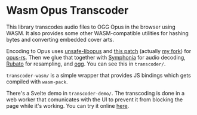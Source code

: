 # Wasm Opus Transcoder

This library transcodes audio files to OGG Opus in the browser using WASM.
It also provides some other WASM-compatible utilities for hashing bytes and converting embedded cover arts.

Encoding to Opus uses [unsafe-libopus](https://github.com/DCNick3/unsafe-libopus)
and [this patch](https://github.com/DCNick3/opus-rs/tree/unsafe-libopus)
(actually [my fork](https://github.com/hazelmeow/opus-rs/tree/unsafe-libopus))
for [opus-rs](https://github.com/SpaceManiac/opus-rs).
Then we glue that together with [Symphonia](https://github.com/pdeljanov/Symphonia) for audio decoding,
[Rubato](https://github.com/HEnquist/rubato) for resampling,
and [ogg](https://github.com/RustAudio/ogg).
You can see this in `transcoder/`.

`transcoder-wasm/` is a simple wrapper that provides JS bindings which gets compiled with `wasm-pack`.

There's a Svelte demo in `transcoder-demo/`.
The transcoding is done in a web worker that comunicates with the UI to prevent it from blocking the page while it's working.
You can try it online [here](https://hazelmeow.github.io/wasm-opus-transcoder/).
